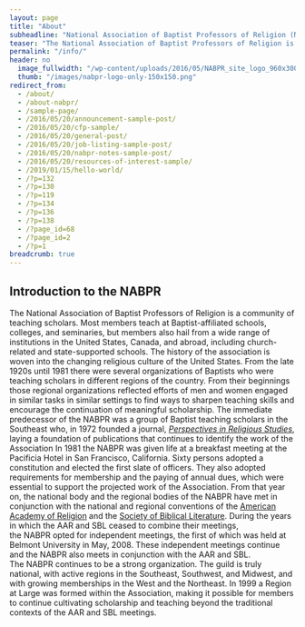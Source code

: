 ```yaml
---
layout: page
title: "About"
subheadline: "National Association of Baptist Professors of Religion (NABPR)"
teaser: "The National Association of Baptist Professors of Religion is a community of teaching scholars. Most members teach at Baptist-affiliated schools, colleges, and seminaries, but members also hail from a wide range of institutions in the United States, Canada, and abroad, including church-related and state-supported schools. The history of the association is woven into the changing religious culture of the United States."
permalink: "/info/"
header: no
  image_fullwidth: "/wp-content/uploads/2016/05/NABPR_site_logo_960x300.png"
  thumb: "/images/nabpr-logo-only-150x150.png"
redirect_from:
  - /about/
  - /about-nabpr/
  - /sample-page/
  - /2016/05/20/announcement-sample-post/
  - /2016/05/20/cfp-sample/
  - /2016/05/20/general-post/
  - /2016/05/20/job-listing-sample-post/
  - /2016/05/20/nabpr-notes-sample-post/  
  - /2016/05/20/resources-of-interest-sample/
  - /2019/01/15/hello-world/
  - /?p=132
  - /?p=130
  - /?p=119
  - /?p=134
  - /?p=136
  - /?p=138
  - /?page_id=68
  - /?page_id=2
  - /?p=1
breadcrumb: true  
---
```

## Introduction to the NABPR

The National Association of Baptist Professors of Religion is a community of teaching scholars. Most members teach at Baptist-affiliated schools, colleges, and seminaries, but members also hail from a wide range of institutions in the United States, Canada, and abroad, including church-related and state-supported schools. The history of the association is woven into the changing religious culture of the United States. From the late 1920s until 1981 there were several organizations of Baptists who were teaching scholars in different regions of the country. From their beginnings those regional organizations reflected efforts of men and women engaged in similar tasks in similar settings to find ways to sharpen teaching skills and encourage the continuation of meaningful scholarship. The immediate predecessor of the NABPR was a group of Baptist teaching scholars in the Southeast who, in 1972 founded a journal, _[Perspectives in Religious Studies](http://baylor.edu/prs)_, laying a foundation of publications that continues to identify the work of the Association In 1981 the NABPR was given life at a breakfast meeting at the Pacificia Hotel in San Francisco, California. Sixty persons adopted a constitution and elected the first slate of officers. They also adopted requirements for membership and the paying of annual dues, which were essential to support the projected work of the Association. From that year on, the national body and the regional bodies of the NABPR have met in conjunction with the national and regional conventions of the [American Academy of Religion](http://www.aar-site.org/) and the [Society of Biblical Literature](http://www.sbl-site.org/). During the years in which the AAR and SBL ceased to combine their meetings, the NABPR opted for independent meetings, the first of which was held at Belmont University in May, 2008. These independent meetings continue and the NABPR also meets in conjunction with the AAR and SBL.  
The NABPR continues to be a strong organization. The guild is truly national, with active regions in the Southeast, Southwest, and Midwest, and with growing memberships in the West and the Northeast. In 1999 a Region at Large was formed within the Association, making it possible for members to continue cultivating scholarship and teaching beyond the traditional contexts of the AAR and SBL meetings.
